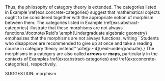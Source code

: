 Thus, the philosophy of category theory is extended. The categories listed in Example \ref{exs:concrete-categories} suggest that  mathematical objects ought to be considered together with the appropriate notion of morphism between them. The categories listed in Example \ref{exs:abstract-categories} illustrate that these morphisms are not always functions.\footnote{Reid's \emph{Undergraduate algebraic geometry} emphasizes that the morphisms are not  always functions, writing ``Students who disapprove are recommended to give up at once and take a reading course in category theory instead'' \cite[p.~4]{reid-undergraduate}.} The morphisms in a category are also called **arrows** or **maps**, particularly in the contexts of Examples  \ref{exs:abstract-categories} and \ref{exs:concrete-categories}, respectively.

SUGGESTION: morphism